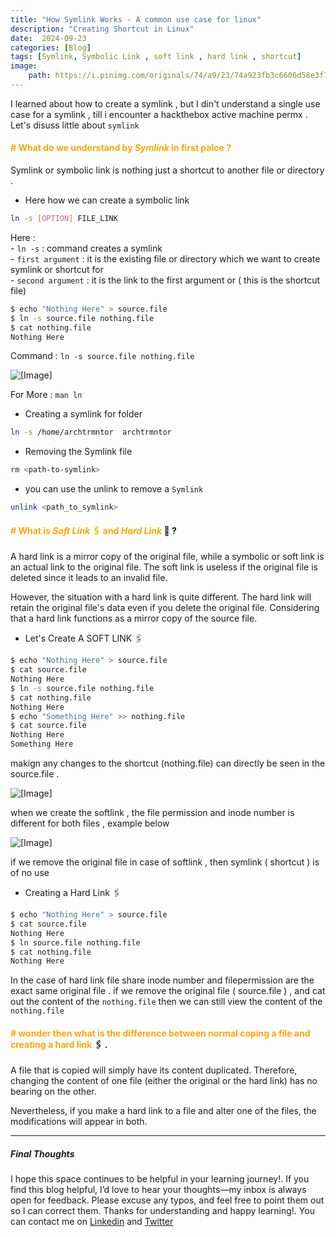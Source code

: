 ```yaml
---
title: "How Symlink Works - A common use case for linux"
description: "Creating Shortcut in Linux"
date:  2024-09-23
categories: [Blog]
tags: [Symlink, Symbolic Link , soft link , hard link , shortcut]
image:
    path: https://i.pinimg.com/originals/74/a9/23/74a923fb3c6606d58e3f7c0089fff5df.gif
---
```


I learned about how to create a symlink , but I din't understand a single use case for a symlink , till i encounter a hackthebox active machine permx .  Let's disuss little about `symlink`

#### <span style="color: Orange;"><b># What do we understand by _**Symlink**_ in first palce ?</b></span>

Symlink or symbolic link is nothing just a shortcut to another file or directory . 

- Here how we can create a symbolic link 


```bash
ln -s [OPTION] FILE_LINK
```

Here : <br>
    - `ln -s` : command creates a symlink <br>
    - `first argument` : it is the existing file or directory which we want to create symlink or shortcut for <br>
    - `second argument` : it is the link to the first argument or ( this is the shortcut file) <br>


```bash
$ echo "Nothing Here" > source.file
$ ln -s source.file nothing.file
$ cat nothing.file
Nothing Here
```

Command :  `ln -s source.file nothing.file`

![[Image]](https://i.imghippo.com/files/bzX5k1727067028.png)

For More : `man ln` 

- Creating a symlink for folder

```bash
ln -s /home/archtrmntor  archtrmntor
```

- Removing the Symlink file

```bash
rm <path-to-symlink>
```

- you can use the unlink to remove a `Symlink`

```bash
unlink <path_to_symlink>
```

#### <span style="color: Orange;"><b># What is _**Soft Link**_ 🖇️ and ***Hard Link***</b></span> 💭 ?

A hard link is a mirror copy of the original file, while a symbolic or soft link is an actual link to the original file. The soft link is useless if the original file is deleted since it leads to an invalid file.

However, the situation with a hard link is quite different. The hard link will retain the original file's data even if you delete the original file. Considering that a hard link functions as a mirror copy of the source file.


- Let's Create  A SOFT LINK 🖇️

```bash
$ echo "Nothing Here" > source.file
$ cat source.file
Nothing Here
$ ln -s source.file nothing.file
$ cat nothing.file
Nothing Here
$ echo "Something Here" >> nothing.file
$ cat source.file
Nothing Here
Something Here
```

makign any changes to the shortcut (nothing.file) can directly be seen in the source.file .

![[Image]](https://i.imghippo.com/files/kvSid1727067029.png)

when we create the softlink , the file permission and inode number is different for both files , example below

![[Image]](https://i.imghippo.com/files/bzX5k1727067028.png)

if we remove the original file in case of softlink , then symlink ( shortcut ) is of no use 

- Creating a Hard Link 🖇️

```bash
$ echo "Nothing Here" > source.file
$ cat source.file
Nothing Here
$ ln source.file nothing.file
$ cat nothing.file
Nothing Here
```

In the case of hard link file share inode number and filepermission are the exact same original file . if we remove the original file ( source.file ) , and cat out the content of the `nothing.file` then we can still view the content of the `nothing.file`


#### <span style="color: Orange;"><b># wonder then what is the difference between normal coping a file and creating   a hard link </b></span>🖇️ . 

A file that is copied will simply have its content duplicated. Therefore, changing the content of one file (either the original or the hard link) has no bearing on the other.

Nevertheless, if you make a hard link to a file and alter one of the files, the modifications will appear in both.







------------------------------------------------------------------



##### Final Thoughts

 I hope this space continues to be helpful in your learning journey!. If you find this blog helpful, I’d love to hear your thoughts—my inbox is always open for feedback. Please excuse any typos, and feel free to point them out so I can correct them. Thanks for understanding and happy learning!. You can contact me on
[Linkedin](https://www.linkedin.com/in/hitesh-sharma-413862245) and [Twitter](https://twitter.com/archtrmntor)

